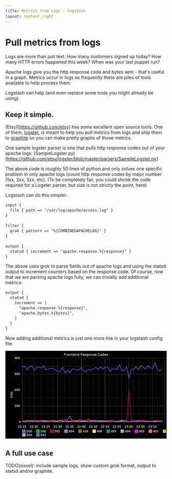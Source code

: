 ```yaml
---
title: Metrics from Logs - logstash
layout: content_right
---
```

# Pull metrics from logs

Logs are more than just text. How many customers signed up today? How many HTTP
errors happened this week? When was your last puppet run?

Apache logs give you the http response code and bytes sent - that's useful in a
graph. Metrics occur in logs so frequently there are piles of tools available to
help process them.

Logstash can help (and even replace some tools you might already be using).

## Keep it simple.

(Etsy)[https://github.com/etsy] has some excellent open source tools. One of
them, [logster](https://github.com/etsy/logster), is meant to help you pull
metrics from logs and ship them to [graphite](http://graphite.wikidot.com/) so
you can make pretty graphs of those metrics.

One sample logster parser is one that pulls http response codes out of your
apache logs: (SampleLogster.py)[https://github.com/etsy/logster/blob/master/parsers/SampleLogster.py]

The above code is roughly 50 lines of python and only solves one specific
problem in only apache logs (count http response codes by major number (1xx,
2xx, 3xx, etc). (To be completely fair, you could shrink the code required for
a Logster parser, but size is not strictly the point, here)

Logstash can do this simpler:

    input {
      file { path => "/var/log/apache/access.log" }
    }

    filter {
      grok { pattern => "%{COMBINEDAPACHELOG}" }
    }

    output {
      statsd { increment => "apache.response.%{response}" }
    }

The above uses grok to parse fields out of apache logs and using the statsd
output to increment counters based on the response code. Of course, now that we
are parsing apache logs fully, we can trivially add additional metrics:

    output {
      statsd {
        increment => [
          "apache.response.%{response}",
          "apache.bytes.%{bytes}",
        ]
      }
    }

Now adding additional metrics is just one more line in your logstash config file.

![apache response codes graphed with graphite, fed data with logstash](media/frontend-response-codes.png)

## A full use case

TODO(sissel): include sample logs, show custom grok format, output to statsd and/or graphite.
